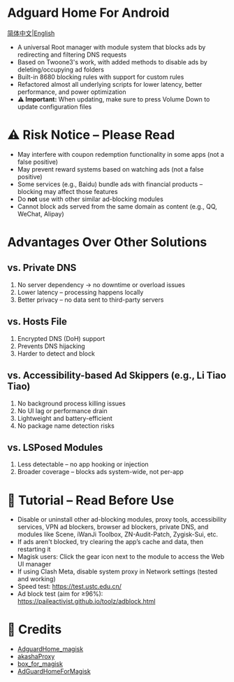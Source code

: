 # Adguard Home For Android
[简体中文](README.md)|[English](README.en.md)
- A universal Root manager with module system that blocks ads by redirecting and filtering DNS requests
- Based on Twoone3's work, with added methods to disable ads by deleting/occupying ad folders
- Built-in 8680 blocking rules with support for custom rules
- Refactored almost all underlying scripts for lower latency, better performance, and power optimization
- **⚠️ Important:** When updating, make sure to press Volume Down to update configuration files

# ⚠️ Risk Notice – Please Read

- May interfere with coupon redemption functionality in some apps (not a false positive)
- May prevent reward systems based on watching ads (not a false positive)
- Some services (e.g., Baidu) bundle ads with financial products – blocking may affect those features
- Do **not** use with other similar ad-blocking modules
- Cannot block ads served from the same domain as content (e.g., QQ, WeChat, Alipay)

# Advantages Over Other Solutions

## vs. Private DNS
1. No server dependency → no downtime or overload issues
2. Lower latency – processing happens locally
3. Better privacy – no data sent to third-party servers

## vs. Hosts File
1. Encrypted DNS (DoH) support
2. Prevents DNS hijacking
3. Harder to detect and block

## vs. Accessibility-based Ad Skippers (e.g., Li Tiao Tiao)
1. No background process killing issues
2. No UI lag or performance drain
3. Lightweight and battery-efficient
4. No package name detection risks

## vs. LSPosed Modules
1. Less detectable – no app hooking or injection
2. Broader coverage – blocks ads system-wide, not per-app

# 📖 Tutorial – Read Before Use

- Disable or uninstall other ad-blocking modules, proxy tools, accessibility services, VPN ad blockers, browser ad blockers, private DNS, and modules like Scene, iWanJi Toolbox, ZN-Audit-Patch, Zygisk-Sui, etc.
- If ads aren't blocked, try clearing the app’s cache and data, then restarting it
- Magisk users: Click the gear icon next to the module to access the Web UI manager
- If using Clash Meta, disable system proxy in Network settings (tested and working)
- Speed test: https://test.ustc.edu.cn/
- Ad block test (aim for ≥96%): https://paileactivist.github.io/toolz/adblock.html

# 🙏 Credits

- [AdguardHome_magisk](https://github.com/410154425/AdGuardHome_magisk)
- [akashaProxy](https://github.com/ModuleList/akashaProxy)
- [box_for_magisk](https://github.com/taamarin/box_for_magisk)
- [AdGuardHomeForMagisk](https://github.com/twoone-3/AdGuardHomeForMagisk)
